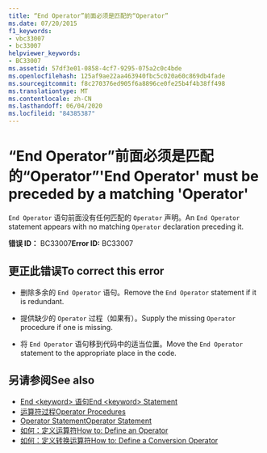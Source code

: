 ```yaml
---
title: “End Operator”前面必须是匹配的“Operator”
ms.date: 07/20/2015
f1_keywords:
- vbc33007
- bc33007
helpviewer_keywords:
- BC33007
ms.assetid: 57df3e01-0858-4cf7-9295-075a2c0c4bde
ms.openlocfilehash: 125af9ae22aa463940fbc5c020a60c869db4fade
ms.sourcegitcommit: f8c270376ed905f6a8896ce0fe25b4f4b38ff498
ms.translationtype: MT
ms.contentlocale: zh-CN
ms.lasthandoff: 06/04/2020
ms.locfileid: "84385387"
---
```

# <a name="end-operator-must-be-preceded-by-a-matching-operator"></a><span data-ttu-id="5c63d-102">“End Operator”前面必须是匹配的“Operator”</span><span class="sxs-lookup"><span data-stu-id="5c63d-102">'End Operator' must be preceded by a matching 'Operator'</span></span>
<span data-ttu-id="5c63d-103">`End Operator` 语句前面没有任何匹配的 `Operator` 声明。</span><span class="sxs-lookup"><span data-stu-id="5c63d-103">An `End Operator` statement appears with no matching `Operator` declaration preceding it.</span></span>  
  
 <span data-ttu-id="5c63d-104">**错误 ID：** BC33007</span><span class="sxs-lookup"><span data-stu-id="5c63d-104">**Error ID:** BC33007</span></span>  
  
## <a name="to-correct-this-error"></a><span data-ttu-id="5c63d-105">更正此错误</span><span class="sxs-lookup"><span data-stu-id="5c63d-105">To correct this error</span></span>  
  
- <span data-ttu-id="5c63d-106">删除多余的 `End Operator` 语句。</span><span class="sxs-lookup"><span data-stu-id="5c63d-106">Remove the `End Operator` statement if it is redundant.</span></span>  
  
- <span data-ttu-id="5c63d-107">提供缺少的 `Operator` 过程（如果有）。</span><span class="sxs-lookup"><span data-stu-id="5c63d-107">Supply the missing `Operator` procedure if one is missing.</span></span>  
  
- <span data-ttu-id="5c63d-108">将 `End Operator` 语句移到代码中的适当位置。</span><span class="sxs-lookup"><span data-stu-id="5c63d-108">Move the `End Operator` statement to the appropriate place in the code.</span></span>  
  
## <a name="see-also"></a><span data-ttu-id="5c63d-109">另请参阅</span><span class="sxs-lookup"><span data-stu-id="5c63d-109">See also</span></span>

- [<span data-ttu-id="5c63d-110">End \<keyword> 语句</span><span class="sxs-lookup"><span data-stu-id="5c63d-110">End \<keyword> Statement</span></span>](../language-reference/statements/end-keyword-statement.md)
- [<span data-ttu-id="5c63d-111">运算符过程</span><span class="sxs-lookup"><span data-stu-id="5c63d-111">Operator Procedures</span></span>](../programming-guide/language-features/procedures/operator-procedures.md)
- [<span data-ttu-id="5c63d-112">Operator Statement</span><span class="sxs-lookup"><span data-stu-id="5c63d-112">Operator Statement</span></span>](../language-reference/statements/operator-statement.md)
- [<span data-ttu-id="5c63d-113">如何：定义运算符</span><span class="sxs-lookup"><span data-stu-id="5c63d-113">How to: Define an Operator</span></span>](../programming-guide/language-features/procedures/how-to-define-an-operator.md)
- [<span data-ttu-id="5c63d-114">如何：定义转换运算符</span><span class="sxs-lookup"><span data-stu-id="5c63d-114">How to: Define a Conversion Operator</span></span>](../programming-guide/language-features/procedures/how-to-define-a-conversion-operator.md)
